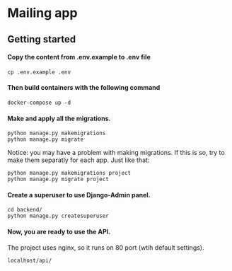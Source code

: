 # Mailing app

## Getting started

#### Copy the content from .env.example to .env file
```
cp .env.example .env
```

#### Then build containers with the following command

```
docker-compose up -d
```

#### Make and apply all the migrations.

```
python manage.py makemigrations
python manage.py migrate
```

Notice: you may have a problem with making migrations. If this is so, try to make them separatly for each app. Just like that:
```
python manage.py makemigrations project
python manage.py migrate project
```

#### Create a superuser to use Django-Admin panel.

```
cd backend/
python manage.py createsuperuser
```

#### Now, you are ready to use the API.
The project uses nginx, so it runs on 80 port (wtih default settings).
```
localhost/api/
```
